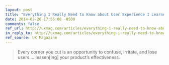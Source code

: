 ```yaml
---
layout: post
title: "Everything I Really Need to Know about User Experience I Learned in Sunday School"
date: 2014-02-26 17:56:08 -0500
comments: false
ref_url: http://uxmag.com/articles/everything-i-really-need-to-know-about-user-experience-i-learned-in-sunday-school
in_reply_to: http://uxmag.com/articles/everything-i-really-need-to-know-about-user-experience-i-learned-in-sunday-school
ref_source: UX Magazine
---
```


> Every corner you cut is an opportunity to confuse, irritate, and lose users … lessen[ing] your product’s effectiveness.